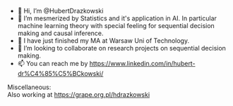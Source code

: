 - 👋 Hi, I’m @HubertDrazkowski
- 👀 I’m mesmerized by Statistics and it's application in AI. In particular machine learning theory with special feeling for sequential decision making and causal inference.
- 🌱 I have just finished my MA at Warsaw Uni of Technology.
- 💞️ I’m looking to collaborate on research projects on sequential decision making.
- 📫 You can reach me by https://www.linkedin.com/in/hubert-dr%C4%85%C5%BCkowski/

Miscellaneous: </br>
Also working at https://grape.org.pl/hdrazkowski  </br>


<!---
Not to be confused, second rubbish github for forking mainly:  https://github.com/hubertmarekdrazkowski </br>
HubertDrazkowski/HubertDrazkowski is a ✨ special ✨ repository because its `README.md` (this file) appears on your GitHub profile.
You can click the Preview link to take a look at your changes.
--->
